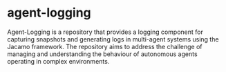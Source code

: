 # agent-logging

Agent-Logging is a repository that provides a logging component for capturing snapshots and generating logs in multi-agent systems using the Jacamo framework. The repository aims to address the challenge of managing and understanding the behaviour of autonomous agents operating in complex environments.
